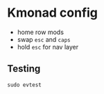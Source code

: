 # Kmonad config

 - home row mods
 - swap `esc` and `caps`
 - hold `esc` for nav layer

## Testing

```
sudo evtest
```
